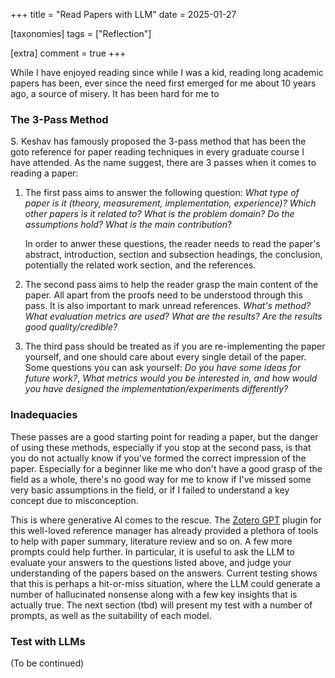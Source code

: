 +++
title = "Read Papers with LLM"
date = 2025-01-27

[taxonomies]
tags = ["Reflection"]

[extra]
comment = true
+++

While I have enjoyed reading since while I was a kid, reading long academic papers has been,
ever since the need first emerged for me about 10 years ago, a source of misery. It has been
hard for me to 


### The 3-Pass Method

S. Keshav has famously proposed the 3-pass method that has been the goto reference for
paper reading techniques in every graduate course I have attended. As the name suggest,
there are 3 passes when it comes to reading a paper:

1. The first pass aims to answer the following question:
    _What type of paper is it (theory, measurement, implementation,
experience)?_ _Which other papers is it related to? What is the problem
domain?_ _Do the assumptions hold?_ _What is the main contribution_?

    In order to anwer these questions, the reader needs to read the
    paper's abstract, introduction, section and subsection headings,
    the conclusion, potentially the related work section, and the references.

2. The second pass aims to help the reader grasp the main content of the paper.
    All apart from the proofs need to be understood through this pass. It is also
    important to mark unread references.
    _What's method?_ _What evaluation metrics are used?_ _What are the results?_
    _Are the results good quality/credible?_

3. The third pass should be treated as if you are re-implementing the paper
   yourself, and one should care about every single detail of the paper.
   Some questions you can ask yourself: _Do you have some ideas for future work?_,
   _What metrics would you be interested in, and how would you have designed the
   implementation/experiments differently?_

### Inadequacies

These passes are a good starting point for reading a paper, but the danger of
using these methods, especially if you stop at the second pass, is that you do
not actually know if you've formed the correct impression of the paper. Especially
for a beginner like me who don't have a good grasp of the field as a whole, there's
no good way for me to know if I've missed some very basic assumptions in the field,
or if I failed to understand a key concept due to misconception.

This is where generative AI comes to the rescue. The [Zotero
GPT](https://github.com/MuiseDestiny/zotero-gpt) plugin for this well-loved
reference manager has already provided a plethora of tools to help with paper
summary, literature review and so on. A few more prompts could help further. In
particular, it is useful to ask the LLM to evaluate your answers to the
questions listed above, and judge your understanding of the papers based on the
answers. Current testing shows that this is perhaps a hit-or-miss situation,
where the LLM could generate a number of hallucinated nonsense along with a few
key insights that is actually true. The next section (tbd) will present my
test with a number of prompts, as well as the suitability of each model.

### Test with LLMs

(To be continued)
